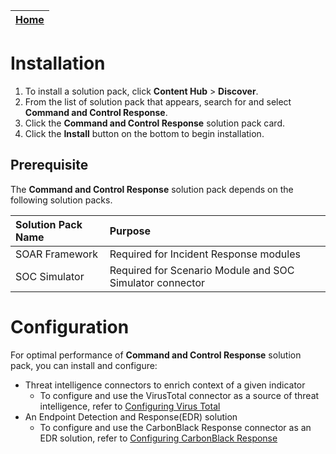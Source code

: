 | [Home](https://github.com/fortinet-fortisoar/solution-pack-command-and-control-response/blob/develop/README.md) | 
|--------------------------------------------| 

# Installation

1. To install a solution pack, click **Content Hub** > **Discover**.
2. From the list of solution pack that appears, search for and select **Command and Control Response**.
3. Click the **Command and Control Response** solution pack card.
4. Click the **Install** button on the bottom to begin installation.

## Prerequisite

The **Command and Control Response** solution pack depends on the following solution packs. 

| Solution Pack Name | Purpose   | 
| :--------------------- | :--------------------------------------- | 
| SOAR Framework | Required for Incident Response modules   | 
| SOC Simulator  | Required for Scenario Module and SOC Simulator connector | 

# Configuration 
For optimal performance of **Command and Control Response** solution pack, you can install and configure:

- Threat intelligence connectors to enrich context of a given indicator 
    - To configure and use the VirusTotal connector as a source of threat intelligence, refer to [Configuring Virus Total](https://docs.fortinet.com/document/fortisoar/2.1.0/virustotal/166/virustotal-v2-1-0#Configuration_parameters) 
- An Endpoint Detection and Response(EDR) solution
    - To configure and use the CarbonBlack Response connector as an EDR solution, refer to [Configuring CarbonBlack Response](https://docs.fortinet.com/document/fortisoar/2.0.1/carbonblack-response/1/carbonblack-response-v2-0-1#Configuration_parameters) 